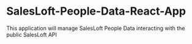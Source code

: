 # SalesLoft-People-Data-React-App
This application will manage SalesLoft People Data interacting with the public SalesLoft API
